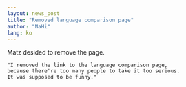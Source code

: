 ```yaml
---
layout: news_post
title: "Removed language comparison page"
author: "NaHi"
lang: ko
---
```


Matz desided to remove the page.




    "I removed the link to the language comparison page,
    because there're too many people to take it too serious.
    It was supposed to be funny."
